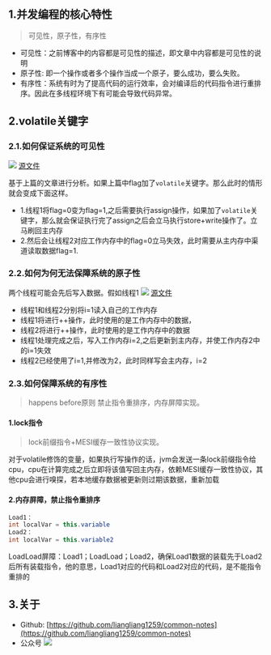 ## 1.并发编程的核心特性
> 可见性，原子性，有序性

 - 可见性：之前博客中的内容都是可见性的描述，即文章中内容都是可见性的说明
 - 原子性: 即一个操作或者多个操作当成一个原子，要么成功，要么失败。
 - 有序性：系统有时为了提高代码的运行效率，会对编译后的代码指令进行重排序。因此在多线程环境下有可能会导致代码异常。
## 2.volatile关键字

### 2.1.如何保证系统的可见性
![](https://tva1.sinaimg.cn/large/0081Kckwly1gm87n7559qj311s0nm75z.jpg)
[源文件](https://processon.com/diagraming/5feebf75f346fb432bd06eb8)

基于上篇的文章进行分析。如果上篇中flag加了`volatile`关键字。那么此时的情形就会变成下面这样。
 - 1.线程1将flag=0变为flag=1,之后需要执行assign操作，如果加了`volatile`关键字，那么就会保证执行完了assign之后会立马执行store+write操作了。立马刷回主内存
 - 2.然后会让线程2对应工作内存中的flag=0立马失效，此时需要从主内存中渠道读取数据flag=1.

### 2.2.如何为何无法保障系统的原子性
两个线程可能会先后写入数据。假如线程1
![](https://tva1.sinaimg.cn/large/0081Kckwly1gmbwbq2rtwj30jl0c73z0.jpg)
[源文件](https://processon.com/diagraming/5ff2f571e0b34d19e4181349)
 - 线程1和线程2分别将i=1读入自己的工作内存
 - 线程1将进行++操作，此时使用的是工作内存中的数据，
 - 线程2将进行++操作，此时使用的是工作内存中的数据
 - 线程1处理完成之后，写入工作内存i=2,之后更新到主内存，并使工作内存2中的i=1失效
 - 线程2已经使用了i=1,并修改为2，此时同样写会主内存，i=2
### 2.3.如何保障系统的有序性
> happens before原则
禁止指令重排序，内存屏障实现。
#### 1.lock指令
> lock前缀指令+MESI缓存一致性协议实现。

对于volatile修饰的变量，如果执行写操作的话，jvm会发送一条lock前缀指令给cpu，cpu在计算完成之后立即将该值写回主内存，依赖MESI缓存一致性协议，其他cpu会进行嗅探，若本地缓存数据被更新则过期该数据，重新加载
#### 2.内存屏障，禁止指令重排序
```java
Load1：
int localVar = this.variable
Load2：
int localVar = this.variable2
```
LoadLoad屏障：Load1；LoadLoad；Load2，确保Load1数据的装载先于Load2后所有装载指令，他的意思，Load1对应的代码和Load2对应的代码，是不能指令重排的




## 3.关于
 - Github: [https://github.com/liangliang1259/common-notes](https://github.com/liangliang1259/common-notes)
 - 公众号
![](https://tva1.sinaimg.cn/large/007S8ZIlly1giznpxhgdvj3076076gm3.jpg)